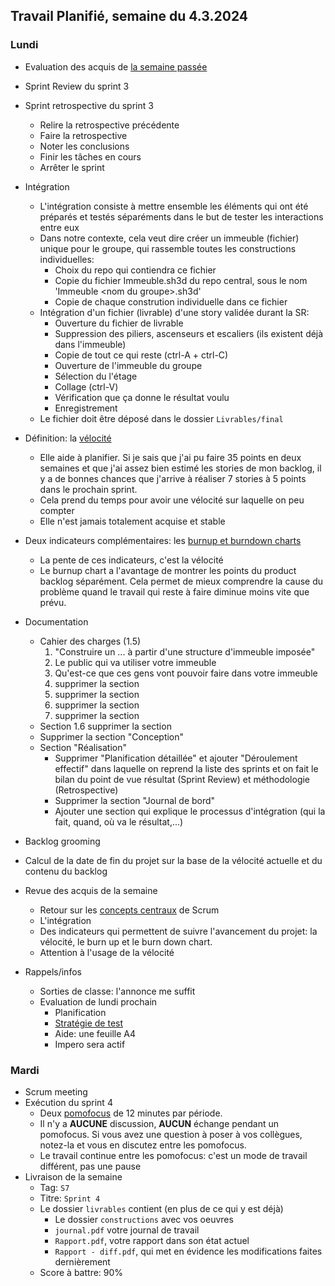 ## Travail Planifié, semaine du 4.3.2024

### Lundi 

- Evaluation des acquis de [la semaine passée](2024-09.md)
- Sprint Review du sprint 3
- Sprint retrospective du sprint 3
  - Relire la retrospective précédente
  - Faire la retrospective
  - Noter les conclusions
  - Finir les tâches en cours
  - Arrêter le sprint
- Intégration
  - L'intégration consiste à mettre ensemble les éléments qui ont été préparés et testés séparéments dans le but de tester les interactions entre eux
  - Dans notre contexte, cela veut dire créer un immeuble (fichier) unique pour le groupe, qui rassemble toutes les constructions individuelles:
    - Choix du repo qui contiendra ce fichier
    - Copie du fichier Immeuble.sh3d du repo central, sous le nom 'Immeuble \<nom du groupe>.sh3d'
    - Copie de chaque constrution individuelle dans ce fichier
  - Intégration d'un fichier (livrable) d'une story validée durant la SR:
    - Ouverture du fichier de livrable
    - Suppression des piliers, ascenseurs et escaliers (ils existent déjà dans l'immeuble)
    - Copie de tout ce qui reste (ctrl-A + ctrl-C)
    - Ouverture de l'immeuble du groupe
    - Sélection du l'étage
    - Collage (ctrl-V)
    - Vérification que ça donne le résultat voulu
    - Enregistrement
  - Le fichier doit être déposé dans le dossier `Livrables/final`
- Définition: la [vélocité](https://www.nutcache.com/fr/blog/mieux-planifier-avec-la-velocite/)
  - Elle aide à planifier. Si je sais que j'ai pu faire 35 points en deux semaines et que j'ai assez bien estimé les stories de mon backlog, il y a de bonnes chances que j'arrive à réaliser 7 stories à 5 points dans le prochain sprint.
  - Cela prend du temps pour avoir une vélocité sur laquelle on peu compter
  - Elle n'est jamais totalement acquise et stable
- Deux indicateurs  complémentaires: les [burnup et burndown charts](https://www.icescrum.com/fr/documentation/indicators-and-reporting/)
  - La pente de ces indicateurs, c'est la vélocité
  - Le burnup chart a l'avantage de montrer les points du product backlog séparément. Cela permet de mieux comprendre la cause du problème quand le travail qui reste à faire diminue moins vite que prévu.
- Documentation
  - Cahier des charges (1.5)
    1. "Construire un ... à partir d'une structure d'immeuble imposée"
    2. Le public qui va utiliser votre immeuble
    3. Qu'est-ce que ces gens vont pouvoir faire dans votre immeuble
    4. supprimer la section
    5. supprimer la section
    6. supprimer la section
    7. supprimer la section
  - Section 1.6 supprimer la section
  - Supprimer la section "Conception"
  - Section "Réalisation"
    - Supprimer "Planification détaillée" et ajouter "Déroulement effectif" dans laquelle on reprend la liste des sprints et on fait le bilan du point de vue résultat (Sprint Review) et méthodologie (Retrospective)  
    - Supprimer la section "Journal de bord"  
    - Ajouter une section qui explique le processus d'intégration (qui la fait, quand, où va le résultat,...)
  
- Backlog grooming
- Calcul de la date de fin du projet sur la base de la vélocité actuelle et du contenu du backlog

- Revue des acquis de la semaine
  - Retour sur les [concepts centraux](../Supports/sources/scrum_framework.png) de Scrum
  - L'intégration
  - Des indicateurs qui permettent de suivre l'avancement du projet: la vélocité, le burn up et le burn down chart.
  - Attention à l'usage de la vélocité
- Rappels/infos
  - Sorties de classe: l'annonce me suffit
  - Evaluation de lundi prochain 
    - Planification
    - [Stratégie de test](../Supports/Stratégie%20de%20test.pdf)
    - Aide: une feuille A4
    - Impero sera actif

### Mardi 

- Scrum meeting
- Exécution du sprint 4 
  - Deux [pomofocus](https://pomofocus.io/) de 12 minutes par période. 
  - Il n'y a **AUCUNE** discussion, **AUCUN** échange pendant un pomofocus. Si vous avez une question à poser à vos collègues, notez-la et vous en discutez entre les pomofocus.
  - Le travail continue entre les pomofocus: c'est un mode de travail différent, pas une pause
- Livraison de la semaine
  - Tag: `S7`
  - Titre: `Sprint 4` 
  - Le dossier `livrables` contient (en plus de ce qui y est déjà)
    - Le dossier `constructions` avec vos oeuvres
    - `journal.pdf` votre journal de travail
    - `Rapport.pdf`, votre rapport dans son état actuel
    - `Rapport - diff.pdf`, qui met en évidence les modifications faites dernièrement
  - Score à battre: 90%
